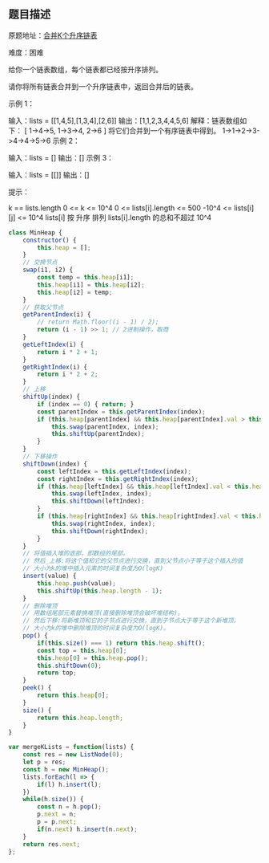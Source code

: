 
## 题目描述

原题地址：[合并K个升序链表](https://leetcode-cn.com/problems/merge-k-sorted-lists/)

难度：困难

给你一个链表数组，每个链表都已经按升序排列。

请你将所有链表合并到一个升序链表中，返回合并后的链表。


示例 1：

输入：lists = [[1,4,5],[1,3,4],[2,6]]
输出：[1,1,2,3,4,4,5,6]
解释：链表数组如下：
[
  1->4->5,
  1->3->4,
  2->6
]
将它们合并到一个有序链表中得到。
1->1->2->3->4->4->5->6
示例 2：

输入：lists = []
输出：[]
示例 3：

输入：lists = [[]]
输出：[]
 

提示：

k == lists.length
0 <= k <= 10^4
0 <= lists[i].length <= 500
-10^4 <= lists[i][j] <= 10^4
lists[i] 按 升序 排列
lists[i].length 的总和不超过 10^4


```js
class MinHeap {
    constructor() {
        this.heap = [];
    }
    // 交换节点
    swap(i1, i2) {
        const temp = this.heap[i1];
        this.heap[i1] = this.heap[i2];
        this.heap[i2] = temp;
    }
    // 获取父节点
    getParentIndex(i) {
        // return Math.floor((i - 1) / 2);
        return (i - 1) >> 1; // 2进制操作，取商
    }
    getLeftIndex(i) {
        return i * 2 + 1;
    }
    getRightIndex(i) {
        return i * 2 + 2;
    }
    // 上移
    shiftUp(index) {
        if (index == 0) { return; }
        const parentIndex = this.getParentIndex(index);
        if (this.heap[parentIndex] && this.heap[parentIndex].val > this.heap[index].val) { // 父节点大于当前节点
            this.swap(parentIndex, index);
            this.shiftUp(parentIndex);
        }
    }
    // 下移操作
    shiftDown(index) {
        const leftIndex = this.getLeftIndex(index);
        const rightIndex = this.getRightIndex(index);
        if (this.heap[leftIndex] && this.heap[leftIndex].val < this.heap[index].val) {
            this.swap(leftIndex, index);
            this.shiftDown(leftIndex);
        }
        if (this.heap[rightIndex] && this.heap[rightIndex].val < this.heap[index].val) {
            this.swap(rightIndex, index);
            this.shiftDown(rightIndex);
        }
    }
    // 将值插入堆的底部，即数组的尾部。
    // 然后_上移:将这个值和它的父节点进行交换，直到父节点小于等于这个插入的值
    // 大小为k的堆中插入元素的时间复杂度为O(logK)
    insert(value) {
        this.heap.push(value);
        this.shiftUp(this.heap.length - 1);
    }
    // 删除堆顶
    // 用数组尾部元素替换堆顶(直接删除堆顶会破坏堆结构)。
    // 然后下移:将新堆顶和它的子节点进行交换，直到子节点大于等于这个新堆顶。
    // 大小为k的堆中删除堆顶的时间复杂度为O(logK)。
    pop() {
        if(this.size() === 1) return this.heap.shift();
        const top = this.heap[0];
        this.heap[0] = this.heap.pop();
        this.shiftDown(0);
        return top;
    }
    peek() {
        return this.heap[0];
    }
    size() {
        return this.heap.length;
    }
}

var mergeKLists = function(lists) {
    const res = new ListNode(0);
    let p = res;
    const h = new MinHeap();
    lists.forEach(l => {
        if(l) h.insert(l);
    })
    while(h.size()) {
        const n = h.pop();
        p.next = n;
        p = p.next;
        if(n.next) h.insert(n.next);
    }
    return res.next;
};
```